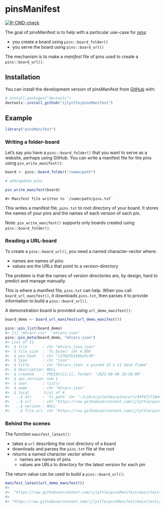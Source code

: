 
<!-- README.md is generated from README.Rmd. Please edit that file -->

# pinsManifest

<!-- badges: start -->

[![R-CMD-check](https://github.com/ijlyttle/pinsManifest/actions/workflows/R-CMD-check.yaml/badge.svg)](https://github.com/ijlyttle/pinsManifest/actions/workflows/R-CMD-check.yaml)
<!-- badges: end -->

The goal of pinsManifest is to help with a particular use-case for
[pins]():

-   you create a board using `pins::board_folder()`
-   you serve the board using `pins::board_url()`

The mechanism is to make a *manifest* file of pins used to create a
`pins::board_url()`.

## Installation

You can install the development version of pinsManifest from
[GitHub](https://github.com/) with:

``` r
# install.packages("devtools")
devtools::install_github("ijlyttle/pinsManifest")
```

## Example

``` r
library("pinsManifest")
```

### Writing a folder-board

Let’s say you have a `pins::board_folder()` that you want to serve as a
website, perhaps using GitHub. You can write a manifest file for the
pins using `pin_write_manifest()`:

``` r
board <- pins::board_folder("/some/path")

# add/update pins

pin_write_manifest(board)
```

    #> Manifest file written to `/some/path/pins.txt`

This writes a manifest file, `pins.txt` to root directory of your board.
It stores the names of your pins and the names of each version of each
pin.

Note: `pin_write_manifest()` supports only boards created using
`pins::board_folder()`.

### Reading a URL-board

To create a `pins::board_url()`, you need a named character-vector
where:

-   names are names of pins
-   values are the URLs that point to a version-directory

The problem is that the names of version directories are, by design,
hard to predict and manage manually.

This is where a manifest file, `pins.txt` can help. When you call
`board_url_manifest()`, it downloads `pins.txt`, then parses it to
provide information to build a `pins::board_url()`.

A demonstration board is provided using `url_demo_manifest()`:

``` r
board_demo <- board_url_manifest(url_demo_manifest())

pins::pin_list(board_demo)
#> [1] "mtcars-csv"  "mtcars-json"
pins::pin_meta(board_demo, "mtcars-json")
#> List of 11
#>  $ file       : chr "mtcars-json.json"
#>  $ file_size  : 'fs_bytes' int 4.05K
#>  $ pin_hash   : chr "c2702fb156ba5c38"
#>  $ type       : chr "json"
#>  $ title      : chr "mtcars-json: a pinned 32 x 11 data frame"
#>  $ description: NULL
#>  $ created    : POSIXct[1:1], format: "2022-08-06 19:58:00"
#>  $ api_version: num 1
#>  $ user       : list()
#>  $ name       : chr "mtcars-json"
#>  $ local      :List of 4
#>   ..$ dir     : 'fs_path' chr "~/Library/Caches/pins/url/94f8727184d79b18fa08f804cec2f2d5"
#>   ..$ url     : chr "https://raw.githubusercontent.com/ijlyttle/pinsManifest/main/tests/testthat/pins/mtcars-json/20220807T005818Z-c2702/"
#>   ..$ version : NULL
#>   ..$ file_url: chr "https://raw.githubusercontent.com/ijlyttle/pinsManifest/main/tests/testthat/pins/mtcars-json/20220807T005818Z-c"| __truncated__
```

### Behind the scenes

The function `manifest_latest()`:

-   takes a `url` describing the root directory of a board
-   downloads and parses the `pins.txt` file at the root
-   returns a named character vector where:
    -   names are names of pins
    -   values are URLs to directory for the latest version for each pin

The return value can be used to build a `pins::board_url()`:

``` r
manifest_latest(url_demo_manifest())
#>                                                                                                             mtcars-csv 
#>  "https://raw.githubusercontent.com/ijlyttle/pinsManifest/main/tests/testthat/pins/mtcars-csv/20220807T005820Z-48c73/" 
#>                                                                                                            mtcars-json 
#> "https://raw.githubusercontent.com/ijlyttle/pinsManifest/main/tests/testthat/pins/mtcars-json/20220807T005818Z-c2702/"
```
